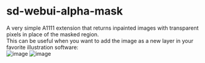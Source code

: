 # sd-webui-alpha-mask

A very simple A1111 extension that returns inpainted images with transparent pixels in place of the masked region.  
This can be useful when you want to add the image as a new layer in your favorite illustration software:  
![image](https://github.com/John-WL/sd-webui-alpha-mask/assets/34081873/059a9457-0c9c-4d36-a2b1-b23dbfd2a0cf)
![image](https://github.com/John-WL/sd-webui-alpha-mask/assets/34081873/4ff8ce12-063d-458f-9e34-be4450ac6aef)

